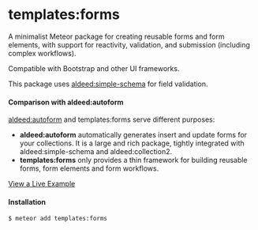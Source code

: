 # templates:forms

A minimalist Meteor package for creating reusable forms and form elements, with support for reactivity, validation, and submission (including complex workflows).

Compatible with Bootstrap and other UI frameworks.

This package uses [aldeed:simple-schema](https://github.com/aldeed/meteor-simple-schema) for field validation.

#### Comparison with aldeed:autoform

[aldeed:autoform](https://github.com/aldeed/meteor-autoform) and templates:forms serve different purposes:
- **aldeed:autoform** automatically generates insert and update forms for your collections.
It is a large and rich package, tightly integrated with aldeed:simple-schema and aldeed:collection2.
- **templates:forms** only provides a thin framework for building reusable forms, form elements and form workflows.

[View a Live Example](http://forms-example.meteor.com/)

#### Installation

```sh
$ meteor add templates:forms
```

<br />
